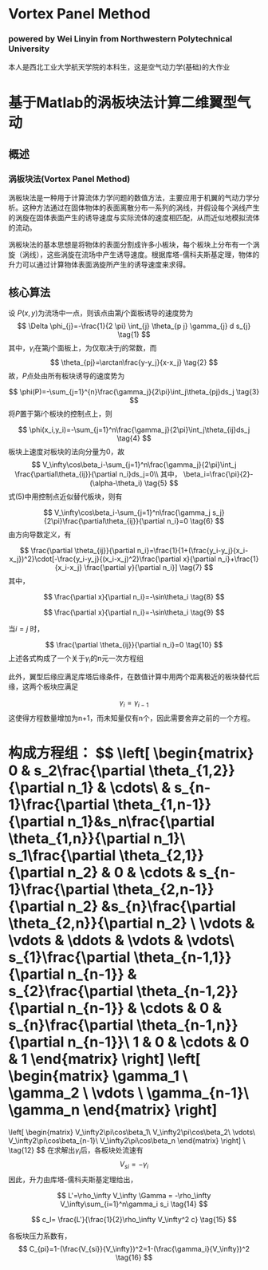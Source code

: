 # Vortex Panel Method

### powered by Wei Linyin from Northwestern Polytechnical University 

本人是西北工业大学航天学院的本科生，这是空气动力学(基础)的大作业



# 基于Matlab的涡板块法计算二维翼型气动

## 概述

### 涡板块法(Vortex Panel Method)

涡板块法是一种用于计算流体力学问题的数值方法，主要应用于机翼的气动力学分析。这种方法通过在固体物体的表面离散分布一系列的涡线，并假设每个涡线产生的涡旋在固体表面产生的诱导速度与实际流体的速度相匹配，从而近似地模拟流体的流动。

涡板块法的基本思想是将物体的表面分割成许多小板块，每个板块上分布有一个涡旋（涡线），这些涡旋在流场中产生诱导速度。根据库塔-儒科夫斯基定理，物体的升力可以通过计算物体表面涡旋所产生的诱导速度来求得。

## 核心算法

设 $P(x,y)$为流场中一点，则该点由第$j$个面板诱导的速度势为
$$
\Delta \phi_{j}=-\frac{1}{2 \pi} \int_{j} \theta_{p j} \gamma_{j} d s_{j}
\tag{1}
$$
其中，$\gamma_i$在第$j$个面板上，为仅取决于$j$的常数，而
$$
\theta_{pj}=\arctan\frac{y-y_j}{x-x_j} \tag{2}
$$
故，$P$点处由所有板块诱导的速度势为

$$
\phi(P)=-\sum_{j=1}^{n}\frac{\gamma_j}{2\pi}\int_j\theta_{pj}ds_j \tag{3}
$$
将$P$置于第$i$个板块的控制点上，则

$$
\phi(x_i,y_i)=-\sum_{j=1}^n\frac{\gamma_j}{2\pi}\int_j\theta_{ij}ds_j \tag{4}
$$
板块上速度对板块的法向分量为$0$，故
$$
V_\infty\cos\beta_i-\sum_{j=1}^n\frac{\gamma_j}{2\pi}\int_j \frac{\partial\theta_{ij}}{\partial n_i}ds_j=0\\ 
其中， \beta_i=\frac{\pi}{2}-(\alpha-\theta_i) \tag{5}
$$
式(5)中用控制点近似替代板块，则有

$$
V_\infty\cos\beta_i-\sum_{j=1}^n\frac{\gamma_j s_j}{2\pi}\frac{\partial\theta_{ij}}{\partial n_i}=0 \tag{6}
$$
由方向导数定义，有

$$
\frac{\partial \theta_{ij}}{\partial n_i}=\frac{1}{1+(\frac{y_i-y_j}{x_i-x_j})^2}\cdot[-\frac{y_i-y_j}{(x_i-x_j)^2}\frac{\partial x}{\partial n_i}+\frac{1}{x_i-x_j} \frac{\partial y}{\partial n_i}] \tag{7}
$$
其中，

$$
\frac{\partial x}{\partial n_i}=-\sin\theta_i \tag{8}
$$

$$
\frac{\partial x}{\partial n_i}=-\sin\theta_i \tag{9}
$$

当$i=j$ 时，

$$
\frac{\partial \theta_{ij}}{\partial n_i}=0 \tag{10}
$$
上述各式构成了一个关于$\gamma_i$的n元一次方程组

此外，翼型后缘应满足库塔后缘条件，在数值计算中用两个距离极近的板块替代后缘，这两个板块应满足

$$
\gamma_i=\gamma_{i-1} \tag{11}
$$
这使得方程数量增加为n+1，而未知量仅有n个，因此需要舍弃之前的一个方程。

构成方程组：
$$
\left[
\begin{matrix}
0 & s_2\frac{\partial \theta_{1\,2}}{\partial n_1} & \cdots\ & s_{n-1}\frac{\partial \theta_{1\,n-1}}{\partial n_1}&s_n\frac{\partial \theta_{1\,n}}{\partial n_1}\\
s_1\frac{\partial \theta_{2\,1}}{\partial n_2} & 0 & \cdots &  s_{n-1}\frac{\partial \theta_{2\,n-1}}{\partial n_2} &s_{n}\frac{\partial \theta_{2\,n}}{\partial n_2} \\
\vdots & \vdots & \ddots & \vdots & \vdots\\
s_{1}\frac{\partial \theta_{n-1\,1}}{\partial n_{n-1}} & s_{2}\frac{\partial \theta_{n-1\,2}}{\partial n_{n-1}} & \cdots & 0 & s_{n}\frac{\partial \theta_{n-1\,n}}{\partial n_{n-1}}\\
1 & 0 & \cdots & 0 & 1
\end{matrix}
\right]
\left[
\begin{matrix}
\gamma_1 \\
\gamma_2 \\
\vdots \\
\gamma_{n-1}\\
\gamma_n
\end{matrix}
\right]
=
\left[
\begin{matrix}
V_\infty2\pi\cos\beta_1\\
V_\infty2\pi\cos\beta_2\\
\vdots\\
V_\infty2\pi\cos\beta_{n-1}\\
V_\infty2\pi\cos\beta_n
\end{matrix}
\right]
\\ \tag{12}
$$
在求解出$\gamma_i$后，各板块处流速有
$$
V_{si}=-\gamma_i \tag{13}
$$
因此，升力由库塔-儒科夫斯基定理给出，

$$
L'=\rho_\infty V_\infty \Gamma = -\rho_\infty V_\infty\sum_{i=1}^n\gamma_i s_i
\tag{14}
$$

$$
c_l= \frac{L'}{\frac{1}{2}\rho_\infty V_\infty^2 c} \tag{15}
$$

各板块压力系数有， 
$$
C_{pi}=1-(\frac{V_{si}}{V_\infty})^2=1-(\frac{\gamma_i}{V_\infty})^2 \tag{16}
$$

